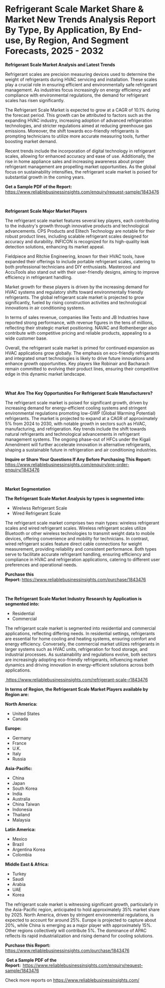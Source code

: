 <p><h1>Refrigerant Scale Market Share & Market New Trends Analysis Report By Type, By Application, By End-use, By Region, And Segment Forecasts, 2025 - 2032</h1></p><p><strong>Refrigerant Scale Market Analysis and Latest Trends</strong></p>
<p><p>Refrigerant scales are precision measuring devices used to determine the weight of refrigerants during HVAC servicing and installation. These scales play a crucial role in ensuring efficient and environmentally safe refrigerant management. As industries focus increasingly on energy efficiency and compliance with environmental regulations, the demand for refrigerant scales has risen significantly.</p><p>The Refrigerant Scale Market is expected to grow at a CAGR of 10.1% during the forecast period. This growth can be attributed to factors such as the expanding HVAC industry, increasing adoption of advanced refrigeration technologies, and stricter regulations aimed at reducing greenhouse gas emissions. Moreover, the shift towards eco-friendly refrigerants is prompting technicians to utilize more accurate measuring tools, further boosting market demand. </p><p>Recent trends include the incorporation of digital technology in refrigerant scales, allowing for enhanced accuracy and ease of use. Additionally, the rise in home appliance sales and increasing awareness about proper refrigerant management are propelling market opportunities. As the global focus on sustainability intensifies, the refrigerant scale market is poised for substantial growth in the coming years.</p></p>
<p><strong>Get a Sample PDF of the Report:&nbsp;</strong> <a href="https://www.reliablebusinessinsights.com/enquiry/request-sample/1843476?utm_campaign=3128&utm_medium=2&utm_source=Github&utm_content=ia&utm_term=11042025&utm_id=refrigerant-scale">https://www.reliablebusinessinsights.com/enquiry/request-sample/1843476</a></p>
<p>&nbsp;</p>
<p><strong>Refrigerant Scale Major Market Players</strong></p>
<p><p>The refrigerant scale market features several key players, each contributing to the industry's growth through innovative products and technological advancements. CPS Products and Elitech Technology are notable for their robust product lines, including scalable refrigerant scales designed for accuracy and durability. INFICON is recognized for its high-quality leak detection solutions, enhancing its market appeal.</p><p>Fieldpiece and Ritchie Engineering, known for their HVAC tools, have expanded their offerings to include portable refrigerant scales, catering to both professional technicians and DIY enthusiasts. Mastercool and AccuTools also stand out with their user-friendly designs, aiming to improve efficiency in refrigerant handling.</p><p>Market growth for these players is driven by the increasing demand for HVAC systems and regulatory shifts toward environmentally friendly refrigerants. The global refrigerant scale market is projected to grow significantly, fueled by rising construction activities and technological innovations in air conditioning systems.</p><p>In terms of sales revenue, companies like Testo and JB Industries have reported strong performance, with revenue figures in the tens of millions, reflecting their strategic market positioning. NAVAC and Rothenberger also contribute with competitive pricing and reliable products, appealing to a wide customer base.</p><p>Overall, the refrigerant scale market is primed for continued expansion as HVAC applications grow globally. The emphasis on eco-friendly refrigerants and integrated smart technologies is likely to drive future innovations and enhance growth opportunities. Key players like Robinair and Bacharach remain committed to evolving their product lines, ensuring their competitive edge in this dynamic market landscape.</p></p>
<p>&nbsp;</p>
<p><strong>What Are The Key Opportunities For Refrigerant Scale Manufacturers?</strong></p>
<p><p>The refrigerant scale market is poised for significant growth, driven by increasing demand for energy-efficient cooling systems and stringent environmental regulations promoting low-GWP (Global Warming Potential) refrigerants. The market is projected to expand at a CAGR of approximately 5% from 2024 to 2030, with notable growth in sectors such as HVAC, manufacturing, and refrigeration. Key trends include the shift towards natural refrigerants and technological advancements in refrigerant management systems. The ongoing phase-out of HFCs under the Kigali Amendment will further accelerate innovation in alternative refrigerants, shaping a sustainable future in refrigeration and air conditioning industries.</p></p>
<p><strong>Inquire or Share Your Questions If Any Before Purchasing This Report:</strong> <a href="https://www.reliablebusinessinsights.com/enquiry/pre-order-enquiry/1843476?utm_campaign=3128&utm_medium=2&utm_source=Github&utm_content=ia&utm_term=11042025&utm_id=refrigerant-scale">https://www.reliablebusinessinsights.com/enquiry/pre-order-enquiry/1843476</a></p>
<p>&nbsp;</p>
<p><strong>Market Segmentation</strong></p>
<p><strong>The Refrigerant Scale Market Analysis by types is segmented into:</strong></p>
<p><ul><li>Wirelwss Refrigerant Scale</li><li>Wired Refrigerant Scale</li></ul></p>
<p><p>The refrigerant scale market comprises two main types: wireless refrigerant scales and wired refrigerant scales. Wireless refrigerant scales utilize Bluetooth or other wireless technologies to transmit weight data to mobile devices, offering convenience and mobility for technicians. In contrast, wired refrigerant scales feature direct cable connections for weight measurement, providing reliability and consistent performance. Both types serve to facilitate accurate refrigerant handling, ensuring efficiency and compliance in HVAC and refrigeration applications, catering to different user preferences and operational needs.</p></p>
<p><strong>Purchase this Report:&nbsp;</strong><a href="https://www.reliablebusinessinsights.com/purchase/1843476?utm_campaign=3128&utm_medium=2&utm_source=Github&utm_content=ia&utm_term=11042025&utm_id=refrigerant-scale">https://www.reliablebusinessinsights.com/purchase/1843476</a></p>
<p>&nbsp;</p>
<p><strong>The Refrigerant Scale Market Industry Research by Application is segmented into:</strong></p>
<p><ul><li>Residential</li><li>Commercial</li></ul></p>
<p><p>The refrigerant scale market is segmented into residential and commercial applications, reflecting differing needs. In residential settings, refrigerants are essential for home cooling and heating systems, ensuring comfort and energy efficiency. Conversely, the commercial market utilizes refrigerants in larger systems such as HVAC units, refrigeration for food storage, and industrial processes. As sustainability and regulations evolve, both sectors are increasingly adopting eco-friendly refrigerants, influencing market dynamics and driving innovation in energy-efficient solutions across both applications.</p></p>
<p><a href="https://www.reliablebusinessinsights.com/refrigerant-scale-r1843476?utm_campaign=3128&utm_medium=2&utm_source=Github&utm_content=ia&utm_term=11042025&utm_id=refrigerant-scale">&nbsp;https://www.reliablebusinessinsights.com/refrigerant-scale-r1843476</a></p>
<p><strong>In terms of Region, the Refrigerant Scale Market Players available by Region are:</strong></p>
<p>
    <p> <strong> North America: </strong>
        <ul>
            <li>United States</li>
            <li>Canada</li>
        </ul>
        </p> 
    <p> <strong> Europe: </strong>
        <ul>
            <li>Germany</li>
            <li>France</li>
            <li>U.K.</li>
            <li>Italy</li>
            <li>Russia</li>
        </ul>
        </p> 
    <p> <strong> Asia-Pacific: </strong>
        <ul>
            <li>China</li>
            <li>Japan</li>
            <li>South Korea</li>
            <li>India</li>
            <li>Australia</li>
            <li>China Taiwan</li>
            <li>Indonesia</li>
            <li>Thailand</li>
            <li>Malaysia</li>
        </ul>
        </p> 
    <p> <strong> Latin America: </strong>
        <ul>
            <li>Mexico</li>
            <li>Brazil</li>
            <li>Argentina Korea</li>
            <li>Colombia</li>
        </ul>
        </p> 
    <p> <strong> Middle East & Africa: </strong>
        <ul>
            <li>Turkey</li>
            <li>Saudi</li>
            <li>Arabia</li>
            <li>UAE</li>
            <li>Korea</li>
        </ul>
    </p>
    </p>
<p><p>The refrigerant scale market is witnessing significant growth, particularly in the Asia-Pacific region, anticipated to hold approximately 35% market share by 2025. North America, driven by stringent environmental regulations, is expected to account for around 25%. Europe is projected to capture about 20%, while China is emerging as a major player with approximately 15%. Other regions collectively will contribute 5%. The dominance of APAC reflects its rapid industrialization and rising demand for cooling solutions.</p></p>
<p><strong>Purchase this Report: </strong><a href="https://www.reliablebusinessinsights.com/purchase/1843476?utm_campaign=3128&utm_medium=2&utm_source=Github&utm_content=ia&utm_term=11042025&utm_id=refrigerant-scale">https://www.reliablebusinessinsights.com/purchase/1843476</a></p>
<p>&nbsp;<strong>Get a Sample PDF of the Report:&nbsp;&nbsp;</strong><a href="https://www.reliablebusinessinsights.com/enquiry/request-sample/1843476?utm_campaign=3128&utm_medium=2&utm_source=Github&utm_content=ia&utm_term=11042025&utm_id=refrigerant-scale">https://www.reliablebusinessinsights.com/enquiry/request-sample/1843476</a></p>
<p><strong></strong></p>
<p>Check more reports on <a href="https://www.reliablebusinessinsights.com/?utm_campaign=3128&utm_medium=2&utm_source=Github&utm_content=ia&utm_term=11042025&utm_id=refrigerant-scale">https://www.reliablebusinessinsights.com/</a></p>